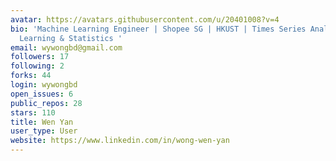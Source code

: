 ```yaml
---
avatar: https://avatars.githubusercontent.com/u/20401008?v=4
bio: 'Machine Learning Engineer | Shopee SG | HKUST | Times Series Analysis, Deep
  Learning & Statistics '
email: wywongbd@gmail.com
followers: 17
following: 2
forks: 44
login: wywongbd
open_issues: 6
public_repos: 28
stars: 110
title: Wen Yan
user_type: User
website: https://www.linkedin.com/in/wong-wen-yan
---
```

